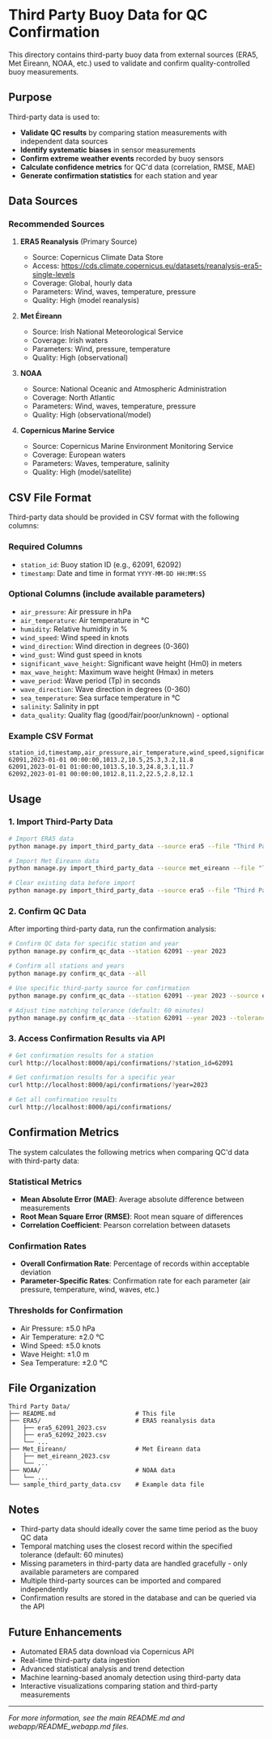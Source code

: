 # Third Party Buoy Data for QC Confirmation

This directory contains third-party buoy data from external sources (ERA5, Met Éireann, NOAA, etc.) used to validate and confirm quality-controlled buoy measurements.

## Purpose

Third-party data is used to:
- **Validate QC results** by comparing station measurements with independent data sources
- **Identify systematic biases** in sensor measurements
- **Confirm extreme weather events** recorded by buoy sensors
- **Calculate confidence metrics** for QC'd data (correlation, RMSE, MAE)
- **Generate confirmation statistics** for each station and year

## Data Sources

### Recommended Sources

1. **ERA5 Reanalysis** (Primary Source)
   - Source: Copernicus Climate Data Store
   - Access: https://cds.climate.copernicus.eu/datasets/reanalysis-era5-single-levels
   - Coverage: Global, hourly data
   - Parameters: Wind, waves, temperature, pressure
   - Quality: High (model reanalysis)

2. **Met Éireann** 
   - Source: Irish National Meteorological Service
   - Coverage: Irish waters
   - Parameters: Wind, pressure, temperature
   - Quality: High (observational)

3. **NOAA**
   - Source: National Oceanic and Atmospheric Administration
   - Coverage: North Atlantic
   - Parameters: Wind, waves, temperature, pressure
   - Quality: High (observational/model)

4. **Copernicus Marine Service**
   - Source: Copernicus Marine Environment Monitoring Service
   - Coverage: European waters
   - Parameters: Waves, temperature, salinity
   - Quality: High (model/satellite)

## CSV File Format

Third-party data should be provided in CSV format with the following columns:

### Required Columns
- `station_id`: Buoy station ID (e.g., 62091, 62092)
- `timestamp`: Date and time in format `YYYY-MM-DD HH:MM:SS`

### Optional Columns (include available parameters)
- `air_pressure`: Air pressure in hPa
- `air_temperature`: Air temperature in °C
- `humidity`: Relative humidity in %
- `wind_speed`: Wind speed in knots
- `wind_direction`: Wind direction in degrees (0-360)
- `wind_gust`: Wind gust speed in knots
- `significant_wave_height`: Significant wave height (Hm0) in meters
- `max_wave_height`: Maximum wave height (Hmax) in meters
- `wave_period`: Wave period (Tp) in seconds
- `wave_direction`: Wave direction in degrees (0-360)
- `sea_temperature`: Sea surface temperature in °C
- `salinity`: Salinity in ppt
- `data_quality`: Quality flag (good/fair/poor/unknown) - optional

### Example CSV Format

```csv
station_id,timestamp,air_pressure,air_temperature,wind_speed,significant_wave_height,sea_temperature
62091,2023-01-01 00:00:00,1013.2,10.5,25.3,3.2,11.8
62091,2023-01-01 01:00:00,1013.5,10.3,24.8,3.1,11.7
62092,2023-01-01 00:00:00,1012.8,11.2,22.5,2.8,12.1
```

## Usage

### 1. Import Third-Party Data

```bash
# Import ERA5 data
python manage.py import_third_party_data --source era5 --file "Third Party Data/era5_2023.csv"

# Import Met Éireann data
python manage.py import_third_party_data --source met_eireann --file "Third Party Data/met_eireann_2023.csv"

# Clear existing data before import
python manage.py import_third_party_data --source era5 --file "Third Party Data/era5_2023.csv" --clear
```

### 2. Confirm QC Data

After importing third-party data, run the confirmation analysis:

```bash
# Confirm QC data for specific station and year
python manage.py confirm_qc_data --station 62091 --year 2023

# Confirm all stations and years
python manage.py confirm_qc_data --all

# Use specific third-party source for confirmation
python manage.py confirm_qc_data --station 62091 --year 2023 --source era5

# Adjust time matching tolerance (default: 60 minutes)
python manage.py confirm_qc_data --station 62091 --year 2023 --tolerance 30
```

### 3. Access Confirmation Results via API

```bash
# Get confirmation results for a station
curl http://localhost:8000/api/confirmations/?station_id=62091

# Get confirmation results for a specific year
curl http://localhost:8000/api/confirmations/?year=2023

# Get all confirmation results
curl http://localhost:8000/api/confirmations/
```

## Confirmation Metrics

The system calculates the following metrics when comparing QC'd data with third-party data:

### Statistical Metrics
- **Mean Absolute Error (MAE)**: Average absolute difference between measurements
- **Root Mean Square Error (RMSE)**: Root mean square of differences
- **Correlation Coefficient**: Pearson correlation between datasets

### Confirmation Rates
- **Overall Confirmation Rate**: Percentage of records within acceptable deviation
- **Parameter-Specific Rates**: Confirmation rate for each parameter (air pressure, temperature, wind, waves, etc.)

### Thresholds for Confirmation
- Air Pressure: ±5.0 hPa
- Air Temperature: ±2.0 °C
- Wind Speed: ±5.0 knots
- Wave Height: ±1.0 m
- Sea Temperature: ±2.0 °C

## File Organization

```
Third Party Data/
├── README.md                      # This file
├── ERA5/                          # ERA5 reanalysis data
│   ├── era5_62091_2023.csv
│   ├── era5_62092_2023.csv
│   └── ...
├── Met_Eireann/                   # Met Éireann data
│   ├── met_eireann_2023.csv
│   └── ...
├── NOAA/                          # NOAA data
│   └── ...
└── sample_third_party_data.csv    # Example data file
```

## Notes

- Third-party data should ideally cover the same time period as the buoy QC data
- Temporal matching uses the closest record within the specified tolerance (default: 60 minutes)
- Missing parameters in third-party data are handled gracefully - only available parameters are compared
- Multiple third-party sources can be imported and compared independently
- Confirmation results are stored in the database and can be queried via the API

## Future Enhancements

- Automated ERA5 data download via Copernicus API
- Real-time third-party data ingestion
- Advanced statistical analysis and trend detection
- Machine learning-based anomaly detection using third-party data
- Interactive visualizations comparing station and third-party measurements

---

*For more information, see the main README.md and webapp/README_webapp.md files.*
